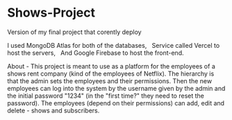 # Shows-Project 

 Version of my final project that corently deploy 

I used MongoDB Atlas for both of the databases, &nbsp;  Service called Vercel to host the servers, &nbsp; And Google Firebase to host the front-end.

About - This project is meant to use as a platform for the employees of a shows rent company (kind of the employees of Netflix).
The hierarchy is that the admin sets the employees and their permissions.
Then the new employees can log into the system by the username given by the admin and the initial password "1234" (in the "first time?" they need to reset the password). 
The employees (depend on their permissions) can add, edit and delete - shows and subscribers.
